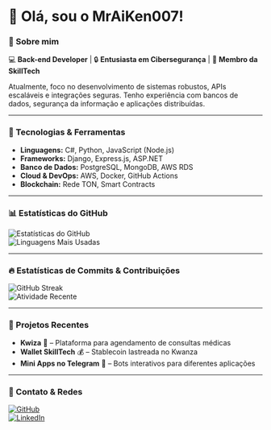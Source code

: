 # 👋 Olá, sou o MrAiKen007!

### 🚀 Sobre mim  
💻 **Back-end Developer** | 🔒 **Entusiasta em Cibersegurança** | 🚀 **Membro da SkillTech**  

Atualmente, foco no desenvolvimento de sistemas robustos, APIs escaláveis e integrações seguras. Tenho experiência com bancos de dados, segurança da informação e aplicações distribuídas.  

---

### 🔧 Tecnologias & Ferramentas  
- **Linguagens:** C#, Python, JavaScript (Node.js)  
- **Frameworks:** Django, Express.js, ASP.NET  
- **Banco de Dados:** PostgreSQL, MongoDB, AWS RDS  
- **Cloud & DevOps:** AWS, Docker, GitHub Actions  
- **Blockchain:** Rede TON, Smart Contracts  

---

### 📊 Estatísticas do GitHub  
![Estatísticas do GitHub](https://github-readme-stats.vercel.app/api?username=MrAiKen007&show_icons=true&theme=dark&count_private=true)  
![Linguagens Mais Usadas](https://github-readme-stats.vercel.app/api/top-langs/?username=MrAiKen007&layout=compact&theme=dark)  

---

### 🔥 Estatísticas de Commits & Contribuições  
![GitHub Streak](https://github-readme-streak-stats.herokuapp.com/?user=MrAiKen007&theme=dark)  
![Atividade Recente](https://github-profile-summary-cards.vercel.app/api/cards/profile-details?username=MrAiKen007&theme=dark)  

---

### 📌 Projetos Recentes  
- **Kwiza** 🏥 – Plataforma para agendamento de consultas médicas  
- **Wallet SkillTech** 💰 – Stablecoin lastreada no Kwanza  
- **Mini Apps no Telegram** 🤖 – Bots interativos para diferentes aplicações  

---

### 📡 Contato & Redes  
[![GitHub](https://img.shields.io/badge/GitHub-MrAiKen007-black?style=for-the-badge&logo=github)](https://github.com/MrAiKen007)  
[![LinkedIn](https://img.shields.io/badge/LinkedIn-Visitar-blue?style=for-the-badge&logo=linkedin)](https://www.linkedin.com/in/seu-perfil)